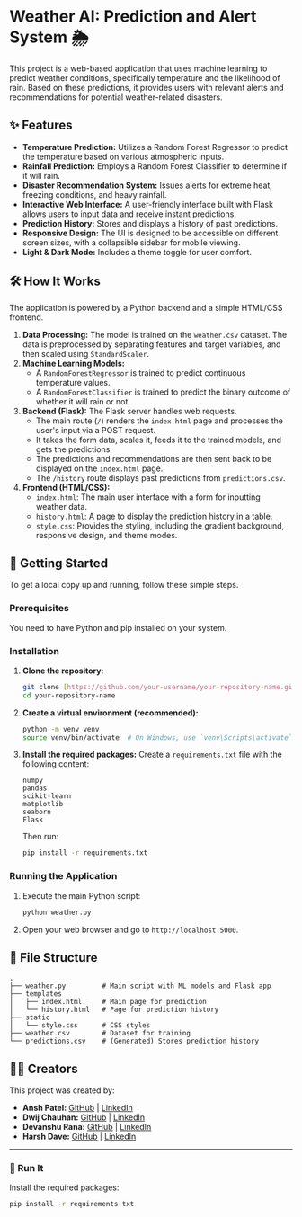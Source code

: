 # Weather AI: Prediction and Alert System 🌦️

This project is a web-based application that uses machine learning to predict weather conditions, specifically temperature and the likelihood of rain. Based on these predictions, it provides users with relevant alerts and recommendations for potential weather-related disasters.

## ✨ Features

* **Temperature Prediction:** Utilizes a Random Forest Regressor to predict the temperature based on various atmospheric inputs.
* **Rainfall Prediction:** Employs a Random Forest Classifier to determine if it will rain.
* **Disaster Recommendation System:** Issues alerts for extreme heat, freezing conditions, and heavy rainfall.
* **Interactive Web Interface:** A user-friendly interface built with Flask allows users to input data and receive instant predictions.
* **Prediction History:** Stores and displays a history of past predictions.
* **Responsive Design:** The UI is designed to be accessible on different screen sizes, with a collapsible sidebar for mobile viewing.
* **Light & Dark Mode:** Includes a theme toggle for user comfort.

## 🛠️ How It Works

The application is powered by a Python backend and a simple HTML/CSS frontend.

1.  **Data Processing:** The model is trained on the `weather.csv` dataset. The data is preprocessed by separating features and target variables, and then scaled using `StandardScaler`.
2.  **Machine Learning Models:**
    * A `RandomForestRegressor` is trained to predict continuous temperature values.
    * A `RandomForestClassifier` is trained to predict the binary outcome of whether it will rain or not.
3.  **Backend (Flask):** The Flask server handles web requests.
    * The main route (`/`) renders the `index.html` page and processes the user's input via a POST request.
    * It takes the form data, scales it, feeds it to the trained models, and gets the predictions.
    * The predictions and recommendations are then sent back to be displayed on the `index.html` page.
    * The `/history` route displays past predictions from `predictions.csv`.
4.  **Frontend (HTML/CSS):**
    * `index.html`: The main user interface with a form for inputting weather data.
    * `history.html`: A page to display the prediction history in a table.
    * `style.css`: Provides the styling, including the gradient background, responsive design, and theme modes.

## 🚀 Getting Started

To get a local copy up and running, follow these simple steps.

### Prerequisites

You need to have Python and pip installed on your system.

### Installation

1.  **Clone the repository:**
    ```sh
    git clone [https://github.com/your-username/your-repository-name.git](https://github.com/your-username/your-repository-name.git)
    cd your-repository-name
    ```
2.  **Create a virtual environment (recommended):**
    ```sh
    python -m venv venv
    source venv/bin/activate  # On Windows, use `venv\Scripts\activate`
    ```
3.  **Install the required packages:**
    Create a `requirements.txt` file with the following content:
    ```
    numpy
    pandas
    scikit-learn
    matplotlib
    seaborn
    Flask
    ```
    Then run:
    ```sh
    pip install -r requirements.txt
    ```

### Running the Application

1.  Execute the main Python script:
    ```sh
    python weather.py
    ```
2.  Open your web browser and go to `http://localhost:5000`.

## 📂 File Structure

```
.
├── weather.py         # Main script with ML models and Flask app
├── templates
│   ├── index.html     # Main page for prediction
│   └── history.html   # Page for prediction history
├── static
│   └── style.css      # CSS styles
├── weather.csv        # Dataset for training
└── predictions.csv    # (Generated) Stores prediction history
```

## 🧑‍💻 Creators

This project was created by:

* **Ansh Patel:** [GitHub](https://github.com/AnshKSP) | [LinkedIn](https://linkedin.com/in/anshpatel2511)
* **Dwij Chauhan:** [GitHub](https://github.com/yourgithub) | [LinkedIn](https://linkedin.com/in/yourlinkedin)
* **Devanshu Rana:** [GitHub](https://github.com/yourgithub) | [LinkedIn](https://linkedin.com/in/yourlinkedin)
* **Harsh Dave:** [GitHub](https://github.com/Harsh5468) | [LinkedIn](https://linkedin.com/in/Dave-Harsh2812)
---

### 🚀 Run It

Install the required packages:

```bash
pip install -r requirements.txt
```
